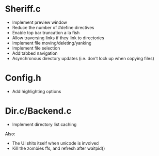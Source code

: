 # Sheriff.c
* Implement preview window
* Reduce the number of #define directives
* Enable top bar truncation a la fish
* Allow traversing links if they link to directories
* Implement file moving/deleting/yanking
* Implement file selection
* Add tabbed navigation
* Asynchronous directory updates (i.e. don't lock up when copying files)

# Config.h
* Add highlighting options

# Dir.c/Backend.c
* Implement directory list caching

Also:
* The UI shits itself when unicode is involved
* Kill the zombies ffs, and refresh after waitpid()
